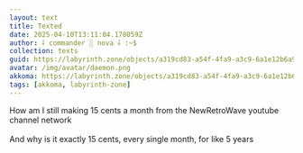 ```yaml
---
layout: text
title: Texted
date: 2025-04-10T13:11:04.178059Z
author: ⸸ commander ░ nova ⸸ :~$
collection: texts
guid: https://labyrinth.zone/objects/a319cd83-a54f-4fa9-a3c9-6a1e12b6a902
avatar: /img/avatar/daemon.png
akkoma: https://labyrinth.zone/objects/a319cd83-a54f-4fa9-a3c9-6a1e12b6a902
tags: [akkoma, labyrinth-zone]
---
```


<p>How am I still making 15 cents a month from the NewRetroWave youtube channel network<br><br>And why is it exactly 15 cents, every single month, for like 5 years</p>